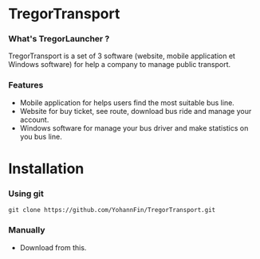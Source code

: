 # TregorTransport

### What's TregorLauncher ?
<p>TregorTransport is a set of 3 software (website, mobile application et Windows software) for help a company to manage public transport.</p>

### Features
 * Mobile application for helps users find the most suitable bus line.
 * Website for buy ticket, see route, download bus ride and manage your account.
 * Windows software for manage your bus driver and make statistics on you bus line.
 
 
# Installation

### Using git
  ```
  git clone https://github.com/YohannFin/TregorTransport.git
  ```
### Manually
 * Download from this.
